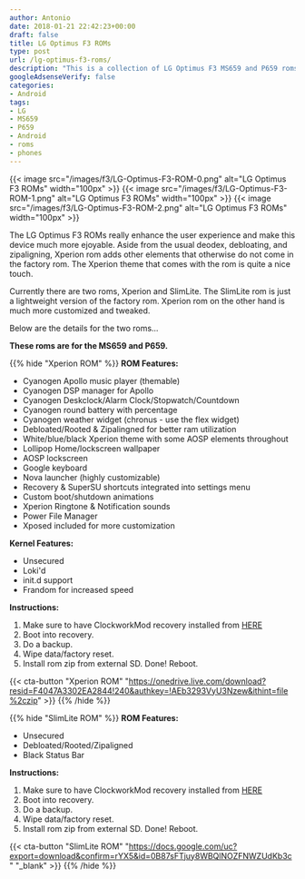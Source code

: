 ```yaml
---
author: Antonio
date: 2018-01-21 22:42:23+00:00
draft: false
title: LG Optimus F3 ROMs
type: post
url: /lg-optimus-f3-roms/
description: "This is a collection of LG Optimus F3 MS659 and P659 roms. Each custom rom has its own unique style and enhancements to improve the performance and overall user experience."
googleAdsenseVerify: false
categories:
- Android
tags:
- LG
- MS659
- P659
- Android
- roms
- phones
---
```


{{< image src="/images/f3/LG-Optimus-F3-ROM-0.png" alt="LG Optimus F3 ROMs" width="100px" >}}
{{< image src="/images/f3/LG-Optimus-F3-ROM-1.png" alt="LG Optimus F3 ROMs" width="100px" >}}
{{< image src="/images/f3/LG-Optimus-F3-ROM-2.png" alt="LG Optimus F3 ROMs" width="100px" >}}

The LG Optimus F3 ROMs really enhance the user experience and make this device much more ejoyable. Aside from the usual deodex, debloating, and zipaligning, Xperion rom adds other elements that otherwise do not come in the factory rom. The Xperion theme that comes with the rom is quite a nice touch.

<!--more-->

Currently there are two roms, Xperion and SlimLite. The SlimLite rom is just a lightweight version of the factory rom. Xperion rom on the other hand is much more customized and tweaked.

Below are the details for the two roms...

**These roms are for the MS659 and P659.**

{{% hide "Xperion ROM" %}}
**ROM Features:**

- Cyanogen Apollo music player (themable)
- Cyanogen DSP manager for Apollo
- Cyanogen Deskclock/Alarm Clock/Stopwatch/Countdown
- Cyanogen round battery with percentage
- Cyanogen weather widget (chronus - use the flex widget)
- Debloated/Rooted & Zipalingned for better ram utilization
- White/blue/black Xperion theme with some AOSP elements throughout
- Lollipop Home/lockscreen wallpaper
- AOSP lockscreen
- Google keyboard
- Nova launcher (highly customizable)
- Recovery & SuperSU shortcuts integrated into settings menu
- Custom boot/shutdown animations
- Xperion Ringtone & Notification sounds
- Power File Manager
- Xposed included for more customization

**Kernel Features:**

- Unsecured
- Loki'd
- init.d support
- Frandom for increased speed

**Instructions:**

1. Make sure to have ClockworkMod recovery installed from <a href="http://androidforums.com/threads/recovery-cwmr-dev-clockworkmod-recovery-for-the-lg-optimus-f3-ms659-fx3mt.776387/page-3#post-6691848" target="_blank">HERE</a>
2. Boot into recovery.
3. Do a backup.
4. Wipe data/factory reset.
5. Install rom zip from external SD. Done! Reboot.

{{< cta-button "Xperion ROM" "https://onedrive.live.com/download?resid=F4047A3302EA2844!240&authkey=!AEb3293VyU3Nzew&ithint=file%2czip" >}}
{{% /hide %}}

{{% hide "SlimLite ROM" %}}
**ROM Features:**

- Unsecured
- Debloated/Rooted/Zipaligned
- Black Status Bar

**Instructions:**

1. Make sure to have ClockworkMod recovery installed from <a href="http://androidforums.com/threads/recovery-cwmr-dev-clockworkmod-recovery-for-the-lg-optimus-f3-ms659-fx3mt.776387/page-3#post-6691848" target="_blank">HERE</a>
2. Boot into recovery.
3. Do a backup.
4. Wipe data/factory reset.
5. Install rom zip from external SD. Done! Reboot.

{{< cta-button "SlimLite ROM" "https://docs.google.com/uc?export=download&confirm=rYX5&id=0B87sFTjuy8WBQlNOZFNWZUdKb3c" "_blank" >}}
{{% /hide %}}
